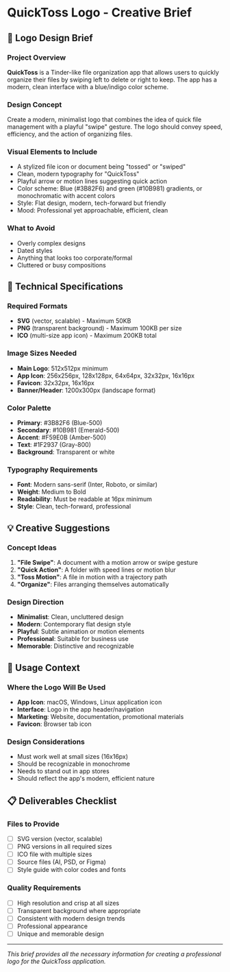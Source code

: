 # QuickToss Logo - Creative Brief

## 🎨 Logo Design Brief

### Project Overview
**QuickToss** is a Tinder-like file organization app that allows users to quickly organize their files by swiping left to delete or right to keep. The app has a modern, clean interface with a blue/indigo color scheme.

### Design Concept
Create a modern, minimalist logo that combines the idea of quick file management with a playful "swipe" gesture. The logo should convey speed, efficiency, and the action of organizing files.

### Visual Elements to Include
- A stylized file icon or document being "tossed" or "swiped"
- Clean, modern typography for "QuickToss"
- Playful arrow or motion lines suggesting quick action
- Color scheme: Blue (#3B82F6) and green (#10B981) gradients, or monochromatic with accent colors
- Style: Flat design, modern, tech-forward but friendly
- Mood: Professional yet approachable, efficient, clean

### What to Avoid
- Overly complex designs
- Dated styles
- Anything that looks too corporate/formal
- Cluttered or busy compositions

## 📐 Technical Specifications

### Required Formats
- **SVG** (vector, scalable) - Maximum 50KB
- **PNG** (transparent background) - Maximum 100KB per size
- **ICO** (multi-size app icon) - Maximum 200KB total

### Image Sizes Needed
- **Main Logo**: 512x512px minimum
- **App Icon**: 256x256px, 128x128px, 64x64px, 32x32px, 16x16px
- **Favicon**: 32x32px, 16x16px
- **Banner/Header**: 1200x300px (landscape format)

### Color Palette
- **Primary**: #3B82F6 (Blue-500)
- **Secondary**: #10B981 (Emerald-500)
- **Accent**: #F59E0B (Amber-500)
- **Text**: #1F2937 (Gray-800)
- **Background**: Transparent or white

### Typography Requirements
- **Font**: Modern sans-serif (Inter, Roboto, or similar)
- **Weight**: Medium to Bold
- **Readability**: Must be readable at 16px minimum
- **Style**: Clean, tech-forward, professional

## 💡 Creative Suggestions

### Concept Ideas
1. **"File Swipe"**: A document with a motion arrow or swipe gesture
2. **"Quick Action"**: A folder with speed lines or motion blur
3. **"Toss Motion"**: A file in motion with a trajectory path
4. **"Organize"**: Files arranging themselves automatically

### Design Direction
- **Minimalist**: Clean, uncluttered design
- **Modern**: Contemporary flat design style
- **Playful**: Subtle animation or motion elements
- **Professional**: Suitable for business use
- **Memorable**: Distinctive and recognizable

## 🎯 Usage Context

### Where the Logo Will Be Used
- **App Icon**: macOS, Windows, Linux application icon
- **Interface**: Logo in the app header/navigation
- **Marketing**: Website, documentation, promotional materials
- **Favicon**: Browser tab icon

### Design Considerations
- Must work well at small sizes (16x16px)
- Should be recognizable in monochrome
- Needs to stand out in app stores
- Should reflect the app's modern, efficient nature

## 📋 Deliverables Checklist

### Files to Provide
- [ ] SVG version (vector, scalable)
- [ ] PNG versions in all required sizes
- [ ] ICO file with multiple sizes
- [ ] Source files (AI, PSD, or Figma)
- [ ] Style guide with color codes and fonts

### Quality Requirements
- [ ] High resolution and crisp at all sizes
- [ ] Transparent background where appropriate
- [ ] Consistent with modern design trends
- [ ] Professional appearance
- [ ] Unique and memorable design

---

*This brief provides all the necessary information for creating a professional logo for the QuickToss application.*
